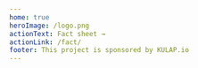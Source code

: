 ```yaml
---
home: true
heroImage: /logo.png
actionText: Fact sheet →
actionLink: /fact/
footer: This project is sponsored by KULAP.io
---
```

